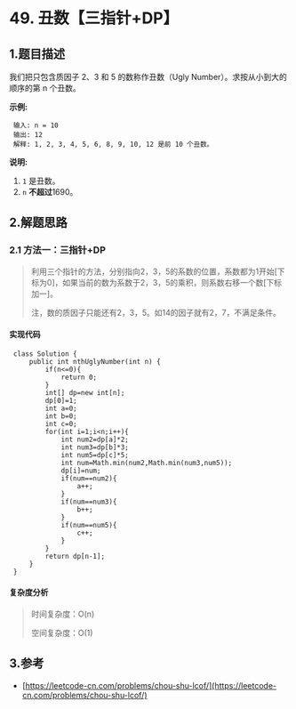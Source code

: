 # 49. 丑数【三指针+DP】

## 1.题目描述

我们把只包含质因子 2、3 和 5 的数称作丑数（Ugly Number）。求按从小到大的顺序的第 n 个丑数。

**示例:**

```text
 输入: n = 10
 输出: 12
 解释: 1, 2, 3, 4, 5, 6, 8, 9, 10, 12 是前 10 个丑数。
```

**说明:**

1. `1` 是丑数。
2. `n` **不超过**1690。

## 2.解题思路

### 2.1 方法一：三指针+DP

> 利用三个指针的方法，分别指向2，3，5的系数的位置，系数都为1开始\[下标为0\]，如果当前的数为系数于2，3，5的乘积，则系数右移一个数\[下标加一\]。
>
> 注，数的质因子只能还有2，3，5。如14的因子就有2，7，不满足条件。

#### 实现代码

```text
 class Solution {
     public int nthUglyNumber(int n) {
         if(n<=0){
             return 0;
         }
         int[] dp=new int[n];
         dp[0]=1;
         int a=0;
         int b=0;
         int c=0;
         for(int i=1;i<n;i++){
             int num2=dp[a]*2;
             int num3=dp[b]*3;
             int num5=dp[c]*5;
             int num=Math.min(num2,Math.min(num3,num5));
             dp[i]=num;
             if(num==num2){
                 a++;
             }
             if(num==num3){
                 b++;
             }
             if(num==num5){
                 c++;
             }
         }
         return dp[n-1];
     }
 }
```

#### 复杂度分析

> 时间复杂度：O\(n\)
>
> 空间复杂度：O\(1\)

## 3.参考

* [https://leetcode-cn.com/problems/chou-shu-lcof/](https://leetcode-cn.com/problems/chou-shu-lcof/)

